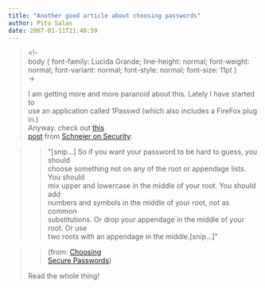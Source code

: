 ```yaml
---
title: "Another good article about choosing passwords"
author: Pito Salas
date: 2007-01-11T21:40:59
---
```



>
> <!-  
>  body { font-family: Lucida Grande; line-height: normal; font-weight:
> normal; font-variant: normal; font-style: normal; font-size: 11pt }  
>  ->
>
> I am getting more and more paranoid about this. Lately I have started to  
>  use an application called 1Passwd (which also includes a FireFox plug in.)  
>  Anyway. check out [this  
>  post](<http://www.schneier.com/blog/archives/2007/01/choosing_secure.html>)
> from [Schneier on Security](<http://www.schneier.com/blog/>):
>

>> "[snip…] So if you want your password to be hard to guess, you should  
>  choose something not on any of the root or appendage lists. You should  
>  mix upper and lowercase in the middle of your root. You should add  
>  numbers and symbols in the middle of your root, not as common  
>  substitutions. Or drop your appendage in the middle of your root. Or use  
>  two roots with an appendage in the middle.[snip…]"
>>

>> (from: [Choosing  
>  Secure
> Passwords](<http://www.schneier.com/blog/archives/2007/01/choosing_secure.html>))
>
> Read the whole thing!


